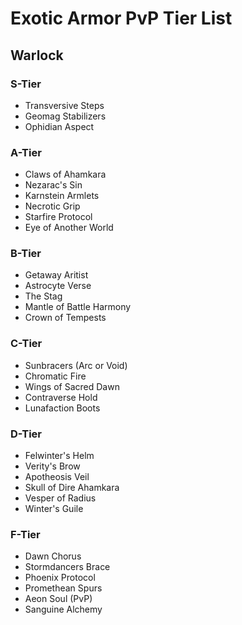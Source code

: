 # Exotic Armor PvP Tier List

## Warlock

### S-Tier

- Transversive Steps
- Geomag Stabilizers
- Ophidian Aspect

### A-Tier

- Claws of Ahamkara
- Nezarac's Sin
- Karnstein Armlets
- Necrotic Grip
- Starfire Protocol
- Eye of Another World

### B-Tier

- Getaway Aritist
- Astrocyte Verse
- The Stag
- Mantle of Battle Harmony
- Crown of Tempests

### C-Tier

- Sunbracers (Arc or Void)
- Chromatic Fire
- Wings of Sacred Dawn
- Contraverse Hold
- Lunafaction Boots

### D-Tier

- Felwinter's Helm
- Verity's Brow
- Apotheosis Veil
- Skull of Dire Ahamkara
- Vesper of Radius
- Winter's Guile

### F-Tier

- Dawn Chorus
- Stormdancers Brace
- Phoenix Protocol
- Promethean Spurs
- Aeon Soul (PvP)
- Sanguine Alchemy
